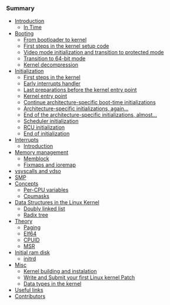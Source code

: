 ### Summary

* [Introduction](Introduction/Introduction.md)
    * [In Time]()
* [Booting](Booting/README.md)
    * [From bootloader to kernel](Booting/linux-bootstrap-1.md)
    * [First steps in the kernel setup code](Booting/linux-bootstrap-2.md)
    * [Video mode initialization and transition to protected mode](Booting/linux-bootstrap-3.md)
    * [Transition to 64-bit mode](Booting/linux-bootstrap-4.md)
    * [Kernel decompression](Booting/linux-bootstrap-5.md)
* [Initialization](Initialization/README.md)
    * [First steps in the kernel](Initialization/linux-initialization-1.md)
    * [Early interrupts handler](Initialization/linux-initialization-2.md)
    * [Last preparations before the kernel entry point](Initialization/linux-initialization-3.md)
    * [Kernel entry point](Initialization/linux-initialization-4.md)
    * [Continue architecture-specific boot-time initializations](Initialization/linux-initialization-5.md)
    * [Architecture-specific initializations, again...](Initialization/linux-initialization-6.md)
    * [End of the architecture-specific initializations, almost...](Initialization/linux-initialization-7.md)
    * [Scheduler initialization](Initialization/linux-initialization-8.md)
    * [RCU initialization](Initialization/linux-initialization-9.md)
    * [End of initialization](Initialization/linux-initialization-10.md)
* [Interrupts](interrupts/README.md)
    * [Introduction](interrupts/interrupts-1.md)
* [Memory management](mm/README.md)
    * [Memblock](mm/linux-mm-1.md)
    * [Fixmaps and ioremap](mm/linux-mm-2.md)
* [vsyscalls and vdso]()
* [SMP]()
* [Concepts](Concepts/README.md)
    * [Per-CPU variables](Concepts/per-cpu.md)
    * [Cpumasks](Concepts/cpumask.md)
* [Data Structures in the Linux Kernel](DataStructures/README.md)
    * [Doubly linked list](DataStructures/dlist.md)
    * [Radix tree](DataStructures/radix-tree.md)
* [Theory](Theory/README.md)
    * [Paging](Theory/Paging.md)
    * [Elf64](Theory/ELF.md)
    * [CPUID]()
    * [MSR]()
* [Initial ram disk]()
   * [initrd]()
* [Misc](Misc/README.md)
    * [Kernel building and instalation]() 
    * [Write and Submit your first Linux kernel Patch]() 
    * [Data types in the kernel]()
* [Useful links](LINKS.md)
* [Contributors](contributors.md)
